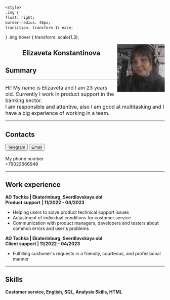 <html>
<index>
<head>
	<meta charset="UTF-8">
	<meta name="viewport" content="width=device-width, intial-scale=1.0">
	<title>Resume</title>
		
	<style>
	.img {
    float: right;
    border-radius: 40px;
    transition: transform 1s ease;
}
	.img:hover {
    transform: scale(1.3);
	</style>
</head>
<body>
	<section>
		<img src ="photo_2023-04-19_00-27-10.jpg" align ="right" width ="150" height ="150" alt ="Liza" class="img">
	</section>
	<section>
		<h1 align ="center">Elizaveta Konstantinova</h1>
		<h1>Summary</h1>
			<hr><p><BASEFONT><font size="3">Hi! My name is Elizaveta and I am 23 years old. Currently I work in product support in the banking sector.<br>I am responsible and attentive, also I am good at multitasking and I have a big experience of working in a team.</font></BASEFONT></p>
	</section>
	<section>
		<hr><h1>Contacts</h1>
		<button><a href="https://t.me/liehakko">Telegram</a></button> 
		<button><a href="mailto:elizabeth.konstantinova99@gmail.com">Email</a></button><br><br>
		My phone number<br>
		+79022666948
	</section>
	<section>
		<hr><h1>Work experience</h1>
			<strong>AO Tochka | Ekaterinburg, Sverdlovskaya obl<br>Product support | 11/2022 - 04/2023</strong>
		  			<ul>
   		  			<li>Helping users to solve product technical support issues</li>
		  			<li>Adjustment of individual conditions for customer service</li>  
		  			<li>Communication with product managers, developers and testers about common errors and user's problems</li>
					</ul>
			<strong>AO Tochka | Ekaterinburg, Sverdlovskaya obl<br>Client support | 11/2022 - 04/2023</strong>
					<ul>
   		  			<li>Fulfilling customer's requests in a friendly, courteous, and professional manner</li>
					</ul>
		<hr><h1>Skills</h1>
		<b>Customer service, English, SQL, Analysis Skills, HTML

